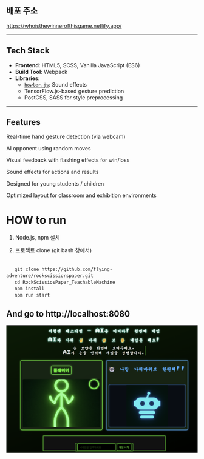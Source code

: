 ## 배포 주소
https://whoisthewinnerofthisgame.netlify.app/

---

## Tech Stack

- **Frontend**: HTML5, SCSS, Vanilla JavaScript (ES6)
- **Build Tool**: Webpack
- **Libraries**:
  - [`howler.js`](https://github.com/goldfire/howler.js): Sound effects
  - TensorFlow.js-based gesture prediction
  - PostCSS, SASS for style preprocessing

---

## Features
Real-time hand gesture detection (via webcam)

AI opponent using random moves

Visual feedback with flashing effects for win/loss

Sound effects for actions and results

Designed for young students / children

Optimized layout for classroom and exhibition environments
 
  
<h1>HOW to run</h1>

1. Node.js, npm 설치

2. 프로젝트 clone
(git bash 창에서)
<code>
   git clone https://github.com/flying-adventure/rockscissiorspaper.git
   cd RockScissiosPaper_TeachableMachine
   npm install
   npm run start
</code>
<h2>And go to http://localhost:8080</h2>

![alt text](image.png)
